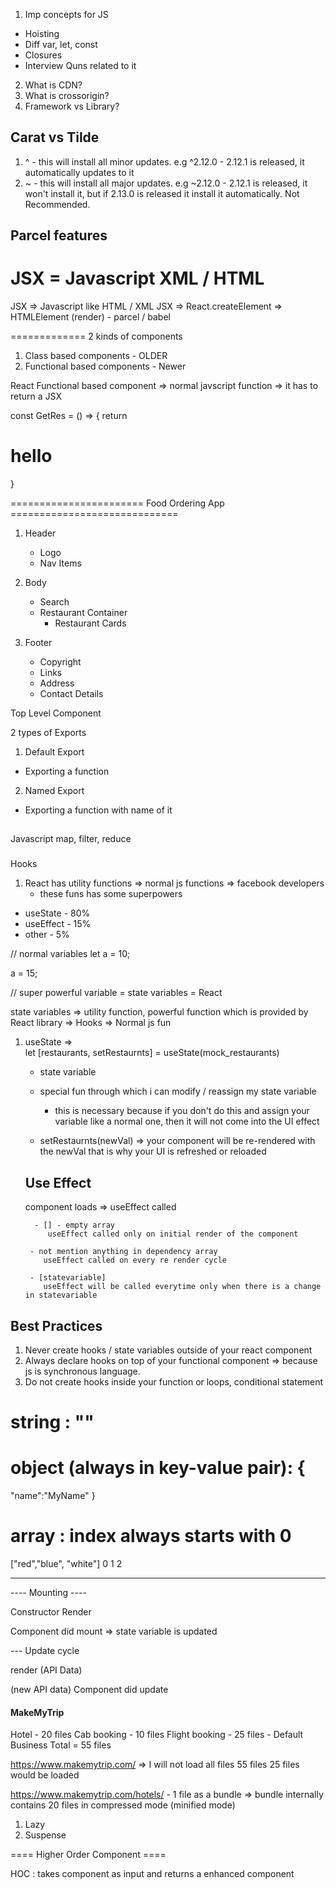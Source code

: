 1. Imp concepts for JS

- Hoisting
- Diff var, let, const
- Closures
- Interview Quns related to it

2. What is CDN?
3. What is crossorigin?
4. Framework vs Library?

## Carat vs Tilde

1. ^ - this will install all minor updates. e.g ^2.12.0 - 2.12.1 is released, it automatically updates to it
2. ~ - this will install all major updates. e.g ~2.12.0 - 2.12.1 is released, it won't install it, but if 2.13.0 is released it install it automatically. Not Recommended.

## Parcel features

# JSX = Javascript XML / HTML

JSX => Javascript like HTML / XML
JSX => React.createElement => HTMLElement (render) - parcel / babel

=============
2 kinds of components

1. Class based components - OLDER
2. Functional based components - Newer

React Functional based component => normal javscript function => it has to return a JSX

const GetRes = () => {
return <h1>hello</h1>
}

======================= Food Ordering App =============================

1. Header

   - Logo
   - Nav Items

2. Body

   - Search
   - Restaurant Container
     - Restaurant Cards

3. Footer
   - Copyright
   - Links
   - Address
   - Contact Details

Top Level Component

2 types of Exports

1. Default Export

- Exporting a function

2. Named Export

- Exporting a function with name of it

##

Javascript
map, filter, reduce

###

Hooks

1. React has utility functions => normal js functions => facebook developers
   - these funs has some superpowers

- useState - 80%
- useEffect - 15%
- other - 5%

// normal variables
let a = 10;

a = 15;

// super powerful variable = state variables = React

state variables => utility function, powerful function which is provided by React library => Hooks => Normal js fun

1.  useState =>  
    let [restaurants, setRestaurnts] = useState(mock_restaurants)

    - state variable
    - special fun through which i can modify / reassign my state variable

      - this is necessary because if you don't do this and assign your variable like a normal one, then it will not come into the UI effect

    - setRestaurnts(newVal) => your component will be re-rendered with the newVal that is why your UI is refreshed or reloaded

    ## Use Effect

    component loads => useEffect called

          - [] - empty array
             useEffect called only on initial render of the component

         - not mention anything in dependency array
            useEffect called on every re render cycle

         - [statevariable]
            useEffect will be called everytime only when there is a change in statevariable

## Best Practices

1. Never create hooks / state variables outside of your react component
2. Always declare hooks on top of your functional component => because js is synchronous language.
3. Do not create hooks inside your function or loops, conditional statement

# string : ""

# object (always in key-value pair): {

"name":"MyName"
}

# array : index always starts with 0

["red","blue", "white"]
0 1 2

---

---- Mounting ----

Constructor
Render

   <HTML Dummy>
Component did mount 
   <API Call>
   <this.setState> => state variable is updated

--- Update cycle

render (API Data)

   <HTML> (new API data)
   Component did update



#### MakeMyTrip #####

Hotel - 20 files
Cab booking - 10 files
Flight booking - 25 files - Default Business
Total = 55 files

https://www.makemytrip.com/ => I will not load all files 55 files
25 files would be loaded 

https://www.makemytrip.com/hotels/ - 1 file as a bundle => bundle internally contains 20 files in compressed mode (minified mode)


1. Lazy
2. Suspense


==== Higher Order Component ====

HOC : takes component as input and returns a enhanced component

